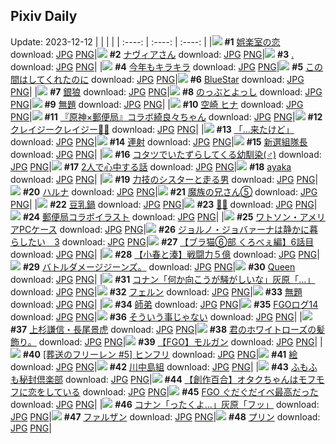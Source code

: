 ## Pixiv Daily
Update: 2023-12-12
|      |      |      |
| :----: | :----: | :----: |
|![](https://pixiv.microyu.workers.dev/c/240x480/img-master/img/2023/12/10/00/00/41/114090842_p0_master1200.jpg) **#1** [娯楽室の恋](https://www.pixiv.net/artworks/114090842) download: [JPG](https://pixiv.microyu.workers.dev/img-original/img/2023/12/10/00/00/41/114090842_p0.jpg) [PNG](https://pixiv.microyu.workers.dev/img-original/img/2023/12/10/00/00/41/114090842_p0.png)|![](https://pixiv.microyu.workers.dev/c/240x480/img-master/img/2023/12/10/00/00/36/114090825_p0_master1200.jpg) **#2** [ナヴィアさん](https://www.pixiv.net/artworks/114090825) download: [JPG](https://pixiv.microyu.workers.dev/img-original/img/2023/12/10/00/00/36/114090825_p0.jpg) [PNG](https://pixiv.microyu.workers.dev/img-original/img/2023/12/10/00/00/36/114090825_p0.png)|![](https://pixiv.microyu.workers.dev/c/240x480/img-master/img/2023/12/10/00/02/13/114091030_p0_master1200.jpg) **#3** [.](https://www.pixiv.net/artworks/114091030) download: [JPG](https://pixiv.microyu.workers.dev/img-original/img/2023/12/10/00/02/13/114091030_p0.jpg) [PNG](https://pixiv.microyu.workers.dev/img-original/img/2023/12/10/00/02/13/114091030_p0.png)|
|![](https://pixiv.microyu.workers.dev/c/240x480/img-master/img/2023/12/10/12/06/40/114102712_p0_master1200.jpg) **#4** [今年もキラキラ](https://www.pixiv.net/artworks/114102712) download: [JPG](https://pixiv.microyu.workers.dev/img-original/img/2023/12/10/12/06/40/114102712_p0.jpg) [PNG](https://pixiv.microyu.workers.dev/img-original/img/2023/12/10/12/06/40/114102712_p0.png)|![](https://pixiv.microyu.workers.dev/c/240x480/img-master/img/2023/12/11/08/05/56/114131343_p0_master1200.jpg) **#5** [この間はしてくれたのに](https://www.pixiv.net/artworks/114131343) download: [JPG](https://pixiv.microyu.workers.dev/img-original/img/2023/12/11/08/05/56/114131343_p0.jpg) [PNG](https://pixiv.microyu.workers.dev/img-original/img/2023/12/11/08/05/56/114131343_p0.png)|![](https://pixiv.microyu.workers.dev/c/240x480/img-master/img/2023/12/10/23/51/16/114122979_p0_master1200.jpg) **#6** [BlueStar](https://www.pixiv.net/artworks/114122979) download: [JPG](https://pixiv.microyu.workers.dev/img-original/img/2023/12/10/23/51/16/114122979_p0.jpg) [PNG](https://pixiv.microyu.workers.dev/img-original/img/2023/12/10/23/51/16/114122979_p0.png)|
|![](https://pixiv.microyu.workers.dev/c/240x480/img-master/img/2023/12/10/00/16/01/114091646_p0_master1200.jpg) **#7** [銀狼](https://www.pixiv.net/artworks/114091646) download: [JPG](https://pixiv.microyu.workers.dev/img-original/img/2023/12/10/00/16/01/114091646_p0.jpg) [PNG](https://pixiv.microyu.workers.dev/img-original/img/2023/12/10/00/16/01/114091646_p0.png)|![](https://pixiv.microyu.workers.dev/c/240x480/img-master/img/2023/12/11/20/00/18/114143030_p0_master1200.jpg) **#8** [のっぶとよっし](https://www.pixiv.net/artworks/114143030) download: [JPG](https://pixiv.microyu.workers.dev/img-original/img/2023/12/11/20/00/18/114143030_p0.jpg) [PNG](https://pixiv.microyu.workers.dev/img-original/img/2023/12/11/20/00/18/114143030_p0.png)|![](https://pixiv.microyu.workers.dev/c/240x480/img-master/img/2023/12/11/00/05/14/114123803_p0_master1200.jpg) **#9** [無題](https://www.pixiv.net/artworks/114123803) download: [JPG](https://pixiv.microyu.workers.dev/img-original/img/2023/12/11/00/05/14/114123803_p0.jpg) [PNG](https://pixiv.microyu.workers.dev/img-original/img/2023/12/11/00/05/14/114123803_p0.png)|
|![](https://pixiv.microyu.workers.dev/c/240x480/img-master/img/2023/12/10/00/00/52/114090880_p0_master1200.jpg) **#10** [空崎 ヒナ](https://www.pixiv.net/artworks/114090880) download: [JPG](https://pixiv.microyu.workers.dev/img-original/img/2023/12/10/00/00/52/114090880_p0.jpg) [PNG](https://pixiv.microyu.workers.dev/img-original/img/2023/12/10/00/00/52/114090880_p0.png)|![](https://pixiv.microyu.workers.dev/c/240x480/img-master/img/2023/12/11/00/00/29/114123383_p0_master1200.jpg) **#11** [『原神×郵便局』コラボ綺良々ちゃん](https://www.pixiv.net/artworks/114123383) download: [JPG](https://pixiv.microyu.workers.dev/img-original/img/2023/12/11/00/00/29/114123383_p0.jpg) [PNG](https://pixiv.microyu.workers.dev/img-original/img/2023/12/11/00/00/29/114123383_p0.png)|![](https://pixiv.microyu.workers.dev/c/240x480/img-master/img/2023/12/10/22/08/21/114119081_p0_master1200.jpg) **#12** [クレイジークレイジー👑🐰](https://www.pixiv.net/artworks/114119081) download: [JPG](https://pixiv.microyu.workers.dev/img-original/img/2023/12/10/22/08/21/114119081_p0.jpg) [PNG](https://pixiv.microyu.workers.dev/img-original/img/2023/12/10/22/08/21/114119081_p0.png)|
|![](https://pixiv.microyu.workers.dev/c/240x480/img-master/img/2023/12/10/18/00/14/114110825_p0_master1200.jpg) **#13** [「…来たけど」](https://www.pixiv.net/artworks/114110825) download: [JPG](https://pixiv.microyu.workers.dev/img-original/img/2023/12/10/18/00/14/114110825_p0.jpg) [PNG](https://pixiv.microyu.workers.dev/img-original/img/2023/12/10/18/00/14/114110825_p0.png)|![](https://pixiv.microyu.workers.dev/c/240x480/img-master/img/2023/12/10/20/18/51/114115070_p0_master1200.jpg) **#14** [連射](https://www.pixiv.net/artworks/114115070) download: [JPG](https://pixiv.microyu.workers.dev/img-original/img/2023/12/10/20/18/51/114115070_p0.jpg) [PNG](https://pixiv.microyu.workers.dev/img-original/img/2023/12/10/20/18/51/114115070_p0.png)|![](https://pixiv.microyu.workers.dev/c/240x480/img-master/img/2023/12/10/09/28/36/114099730_p0_master1200.jpg) **#15** [新選組隊長](https://www.pixiv.net/artworks/114099730) download: [JPG](https://pixiv.microyu.workers.dev/img-original/img/2023/12/10/09/28/36/114099730_p0.jpg) [PNG](https://pixiv.microyu.workers.dev/img-original/img/2023/12/10/09/28/36/114099730_p0.png)|
|![](https://pixiv.microyu.workers.dev/c/240x480/img-master/img/2023/12/11/12/00/08/114134212_p0_master1200.jpg) **#16** [コタツでいたずらしてくる幼馴染(♂)](https://www.pixiv.net/artworks/114134212) download: [JPG](https://pixiv.microyu.workers.dev/img-original/img/2023/12/11/12/00/08/114134212_p0.jpg) [PNG](https://pixiv.microyu.workers.dev/img-original/img/2023/12/11/12/00/08/114134212_p0.png)|![](https://pixiv.microyu.workers.dev/c/240x480/img-master/img/2023/12/10/00/05/54/114091258_p0_master1200.jpg) **#17** [2人で心中する話](https://www.pixiv.net/artworks/114091258) download: [JPG](https://pixiv.microyu.workers.dev/img-original/img/2023/12/10/00/05/54/114091258_p0.jpg) [PNG](https://pixiv.microyu.workers.dev/img-original/img/2023/12/10/00/05/54/114091258_p0.png)|![](https://pixiv.microyu.workers.dev/c/240x480/img-master/img/2023/12/10/10/20/04/114100570_p0_master1200.jpg) **#18** [ayaka](https://www.pixiv.net/artworks/114100570) download: [JPG](https://pixiv.microyu.workers.dev/img-original/img/2023/12/10/10/20/04/114100570_p0.jpg) [PNG](https://pixiv.microyu.workers.dev/img-original/img/2023/12/10/10/20/04/114100570_p0.png)|
|![](https://pixiv.microyu.workers.dev/c/240x480/img-master/img/2023/12/11/18/11/26/114140300_p0_master1200.jpg) **#19** [力技のシスターと走る男](https://www.pixiv.net/artworks/114140300) download: [JPG](https://pixiv.microyu.workers.dev/img-original/img/2023/12/11/18/11/26/114140300_p0.jpg) [PNG](https://pixiv.microyu.workers.dev/img-original/img/2023/12/11/18/11/26/114140300_p0.png)|![](https://pixiv.microyu.workers.dev/c/240x480/img-master/img/2023/12/11/00/53/51/114125403_p0_master1200.jpg) **#20** [ハルナ](https://www.pixiv.net/artworks/114125403) download: [JPG](https://pixiv.microyu.workers.dev/img-original/img/2023/12/11/00/53/51/114125403_p0.jpg) [PNG](https://pixiv.microyu.workers.dev/img-original/img/2023/12/11/00/53/51/114125403_p0.png)|![](https://pixiv.microyu.workers.dev/c/240x480/img-master/img/2023/12/10/13/37/44/114104551_p0_master1200.jpg) **#21** [魔族の兄さん⑤](https://www.pixiv.net/artworks/114104551) download: [JPG](https://pixiv.microyu.workers.dev/img-original/img/2023/12/10/13/37/44/114104551_p0.jpg) [PNG](https://pixiv.microyu.workers.dev/img-original/img/2023/12/10/13/37/44/114104551_p0.png)|
|![](https://pixiv.microyu.workers.dev/c/240x480/img-master/img/2023/12/11/20/30/00/114143863_p0_master1200.jpg) **#22** [豆乳鍋](https://www.pixiv.net/artworks/114143863) download: [JPG](https://pixiv.microyu.workers.dev/img-original/img/2023/12/11/20/30/00/114143863_p0.jpg) [PNG](https://pixiv.microyu.workers.dev/img-original/img/2023/12/11/20/30/00/114143863_p0.png)|![](https://pixiv.microyu.workers.dev/c/240x480/img-master/img/2023/12/10/00/00/16/114090766_p0_master1200.jpg) **#23** [🍓🤍](https://www.pixiv.net/artworks/114090766) download: [JPG](https://pixiv.microyu.workers.dev/img-original/img/2023/12/10/00/00/16/114090766_p0.jpg) [PNG](https://pixiv.microyu.workers.dev/img-original/img/2023/12/10/00/00/16/114090766_p0.png)|![](https://pixiv.microyu.workers.dev/c/240x480/img-master/img/2023/12/11/13/01/03/114135181_p0_master1200.jpg) **#24** [郵便局コラボイラスト](https://www.pixiv.net/artworks/114135181) download: [JPG](https://pixiv.microyu.workers.dev/img-original/img/2023/12/11/13/01/03/114135181_p0.jpg) [PNG](https://pixiv.microyu.workers.dev/img-original/img/2023/12/11/13/01/03/114135181_p0.png)|
|![](https://pixiv.microyu.workers.dev/c/240x480/img-master/img/2023/12/10/01/44/40/114094001_p0_master1200.jpg) **#25** [ワトソン・アメリアPCケース](https://www.pixiv.net/artworks/114094001) download: [JPG](https://pixiv.microyu.workers.dev/img-original/img/2023/12/10/01/44/40/114094001_p0.jpg) [PNG](https://pixiv.microyu.workers.dev/img-original/img/2023/12/10/01/44/40/114094001_p0.png)|![](https://pixiv.microyu.workers.dev/c/240x480/img-master/img/2023/12/10/21/04/51/114116725_p0_master1200.jpg) **#26** [ジョルノ・ジョバァーナは静かに暮らしたい　3](https://www.pixiv.net/artworks/114116725) download: [JPG](https://pixiv.microyu.workers.dev/img-original/img/2023/12/10/21/04/51/114116725_p0.jpg) [PNG](https://pixiv.microyu.workers.dev/img-original/img/2023/12/10/21/04/51/114116725_p0.png)|![](https://pixiv.microyu.workers.dev/c/240x480/img-master/img/2023/12/11/18/56/36/114141303_p0_master1200.jpg) **#27** [【ブラ猫⑥部 くろべぇ編】6話目](https://www.pixiv.net/artworks/114141303) download: [JPG](https://pixiv.microyu.workers.dev/img-original/img/2023/12/11/18/56/36/114141303_p0.jpg) [PNG](https://pixiv.microyu.workers.dev/img-original/img/2023/12/11/18/56/36/114141303_p0.png)|
|![](https://pixiv.microyu.workers.dev/c/240x480/img-master/img/2023/12/10/22/00/11/114118700_p0_master1200.jpg) **#28** [【小春と湊】戦闘力５億](https://www.pixiv.net/artworks/114118700) download: [JPG](https://pixiv.microyu.workers.dev/img-original/img/2023/12/10/22/00/11/114118700_p0.jpg) [PNG](https://pixiv.microyu.workers.dev/img-original/img/2023/12/10/22/00/11/114118700_p0.png)|![](https://pixiv.microyu.workers.dev/c/240x480/img-master/img/2023/12/11/17/59/14/114131344_p0_master1200.jpg) **#29** [バトルダメージジーンズ。](https://www.pixiv.net/artworks/114131344) download: [JPG](https://pixiv.microyu.workers.dev/img-original/img/2023/12/11/17/59/14/114131344_p0.jpg) [PNG](https://pixiv.microyu.workers.dev/img-original/img/2023/12/11/17/59/14/114131344_p0.png)|![](https://pixiv.microyu.workers.dev/c/240x480/img-master/img/2023/12/10/22/56/52/114120921_p0_master1200.jpg) **#30** [Queen](https://www.pixiv.net/artworks/114120921) download: [JPG](https://pixiv.microyu.workers.dev/img-original/img/2023/12/10/22/56/52/114120921_p0.jpg) [PNG](https://pixiv.microyu.workers.dev/img-original/img/2023/12/10/22/56/52/114120921_p0.png)|
|![](https://pixiv.microyu.workers.dev/c/240x480/img-master/img/2023/12/10/12/00/43/114102555_p0_master1200.jpg) **#31** [コナン「何か向こうが騒がしいな」灰原「…」](https://www.pixiv.net/artworks/114102555) download: [JPG](https://pixiv.microyu.workers.dev/img-original/img/2023/12/10/12/00/43/114102555_p0.jpg) [PNG](https://pixiv.microyu.workers.dev/img-original/img/2023/12/10/12/00/43/114102555_p0.png)|![](https://pixiv.microyu.workers.dev/c/240x480/img-master/img/2023/12/10/00/00/09/114090734_p0_master1200.jpg) **#32** [フェルン](https://www.pixiv.net/artworks/114090734) download: [JPG](https://pixiv.microyu.workers.dev/img-original/img/2023/12/10/00/00/09/114090734_p0.jpg) [PNG](https://pixiv.microyu.workers.dev/img-original/img/2023/12/10/00/00/09/114090734_p0.png)|![](https://pixiv.microyu.workers.dev/c/240x480/img-master/img/2023/12/10/17/33/08/114110076_p0_master1200.jpg) **#33** [無題](https://www.pixiv.net/artworks/114110076) download: [JPG](https://pixiv.microyu.workers.dev/img-original/img/2023/12/10/17/33/08/114110076_p0.jpg) [PNG](https://pixiv.microyu.workers.dev/img-original/img/2023/12/10/17/33/08/114110076_p0.png)|
|![](https://pixiv.microyu.workers.dev/c/240x480/img-master/img/2023/12/10/00/11/35/114091471_p0_master1200.jpg) **#34** [師弟](https://www.pixiv.net/artworks/114091471) download: [JPG](https://pixiv.microyu.workers.dev/img-original/img/2023/12/10/00/11/35/114091471_p0.jpg) [PNG](https://pixiv.microyu.workers.dev/img-original/img/2023/12/10/00/11/35/114091471_p0.png)|![](https://pixiv.microyu.workers.dev/c/240x480/img-master/img/2023/12/10/16/11/29/114107964_p0_master1200.jpg) **#35** [FGOログ14](https://www.pixiv.net/artworks/114107964) download: [JPG](https://pixiv.microyu.workers.dev/img-original/img/2023/12/10/16/11/29/114107964_p0.jpg) [PNG](https://pixiv.microyu.workers.dev/img-original/img/2023/12/10/16/11/29/114107964_p0.png)|![](https://pixiv.microyu.workers.dev/c/240x480/img-master/img/2023/12/10/00/06/07/114091269_p0_master1200.jpg) **#36** [そういう事じゃない](https://www.pixiv.net/artworks/114091269) download: [JPG](https://pixiv.microyu.workers.dev/img-original/img/2023/12/10/00/06/07/114091269_p0.jpg) [PNG](https://pixiv.microyu.workers.dev/img-original/img/2023/12/10/00/06/07/114091269_p0.png)|
|![](https://pixiv.microyu.workers.dev/c/240x480/img-master/img/2023/12/10/00/01/56/114091001_p0_master1200.jpg) **#37** [上杉謙信・長尾景虎](https://www.pixiv.net/artworks/114091001) download: [JPG](https://pixiv.microyu.workers.dev/img-original/img/2023/12/10/00/01/56/114091001_p0.jpg) [PNG](https://pixiv.microyu.workers.dev/img-original/img/2023/12/10/00/01/56/114091001_p0.png)|![](https://pixiv.microyu.workers.dev/c/240x480/img-master/img/2023/12/11/18/47/01/114141067_p0_master1200.jpg) **#38** [君のホワイトローズの髪飾り。](https://www.pixiv.net/artworks/114141067) download: [JPG](https://pixiv.microyu.workers.dev/img-original/img/2023/12/11/18/47/01/114141067_p0.jpg) [PNG](https://pixiv.microyu.workers.dev/img-original/img/2023/12/11/18/47/01/114141067_p0.png)|![](https://pixiv.microyu.workers.dev/c/240x480/img-master/img/2023/12/10/19/25/47/114113341_p0_master1200.jpg) **#39** [【FGO】モルガン](https://www.pixiv.net/artworks/114113341) download: [JPG](https://pixiv.microyu.workers.dev/img-original/img/2023/12/10/19/25/47/114113341_p0.jpg) [PNG](https://pixiv.microyu.workers.dev/img-original/img/2023/12/10/19/25/47/114113341_p0.png)|
|![](https://pixiv.microyu.workers.dev/c/240x480/img-master/img/2023/12/10/20/31/11/114115512_p0_master1200.jpg) **#40** [[葬送のフリーレン #5] ヒンフリ](https://www.pixiv.net/artworks/114115512) download: [JPG](https://pixiv.microyu.workers.dev/img-original/img/2023/12/10/20/31/11/114115512_p0.jpg) [PNG](https://pixiv.microyu.workers.dev/img-original/img/2023/12/10/20/31/11/114115512_p0.png)|![](https://pixiv.microyu.workers.dev/c/240x480/img-master/img/2023/12/10/22/30/12/114119894_p0_master1200.jpg) **#41** [絵](https://www.pixiv.net/artworks/114119894) download: [JPG](https://pixiv.microyu.workers.dev/img-original/img/2023/12/10/22/30/12/114119894_p0.jpg) [PNG](https://pixiv.microyu.workers.dev/img-original/img/2023/12/10/22/30/12/114119894_p0.png)|![](https://pixiv.microyu.workers.dev/c/240x480/img-master/img/2023/12/10/12/22/08/114103015_p0_master1200.jpg) **#42** [川中島組](https://www.pixiv.net/artworks/114103015) download: [JPG](https://pixiv.microyu.workers.dev/img-original/img/2023/12/10/12/22/08/114103015_p0.jpg) [PNG](https://pixiv.microyu.workers.dev/img-original/img/2023/12/10/12/22/08/114103015_p0.png)|
|![](https://pixiv.microyu.workers.dev/c/240x480/img-master/img/2023/12/10/00/32/26/114092177_p0_master1200.jpg) **#43** [ふもふも秘封倶楽部](https://www.pixiv.net/artworks/114092177) download: [JPG](https://pixiv.microyu.workers.dev/img-original/img/2023/12/10/00/32/26/114092177_p0.jpg) [PNG](https://pixiv.microyu.workers.dev/img-original/img/2023/12/10/00/32/26/114092177_p0.png)|![](https://pixiv.microyu.workers.dev/c/240x480/img-master/img/2023/12/10/00/35/57/114092274_p0_master1200.jpg) **#44** [【創作百合】オタクちゃんはモフモフに恋をしている](https://www.pixiv.net/artworks/114092274) download: [JPG](https://pixiv.microyu.workers.dev/img-original/img/2023/12/10/00/35/57/114092274_p0.jpg) [PNG](https://pixiv.microyu.workers.dev/img-original/img/2023/12/10/00/35/57/114092274_p0.png)|![](https://pixiv.microyu.workers.dev/c/240x480/img-master/img/2023/12/10/12/57/46/114103711_p0_master1200.jpg) **#45** [FGO ぐだぐだイベ最高だった](https://www.pixiv.net/artworks/114103711) download: [JPG](https://pixiv.microyu.workers.dev/img-original/img/2023/12/10/12/57/46/114103711_p0.jpg) [PNG](https://pixiv.microyu.workers.dev/img-original/img/2023/12/10/12/57/46/114103711_p0.png)|
|![](https://pixiv.microyu.workers.dev/c/240x480/img-master/img/2023/12/11/13/14/42/114135366_p0_master1200.jpg) **#46** [コナン「ったくよ…」灰原「フッ」](https://www.pixiv.net/artworks/114135366) download: [JPG](https://pixiv.microyu.workers.dev/img-original/img/2023/12/11/13/14/42/114135366_p0.jpg) [PNG](https://pixiv.microyu.workers.dev/img-original/img/2023/12/11/13/14/42/114135366_p0.png)|![](https://pixiv.microyu.workers.dev/c/240x480/img-master/img/2023/12/10/00/01/23/114090946_p0_master1200.jpg) **#47** [ファルザン](https://www.pixiv.net/artworks/114090946) download: [JPG](https://pixiv.microyu.workers.dev/img-original/img/2023/12/10/00/01/23/114090946_p0.jpg) [PNG](https://pixiv.microyu.workers.dev/img-original/img/2023/12/10/00/01/23/114090946_p0.png)|![](https://pixiv.microyu.workers.dev/c/240x480/img-master/img/2023/12/11/00/11/19/114124064_master1200.jpg) **#48** [プリン](https://www.pixiv.net/artworks/114124064) download: [JPG](https://pixiv.microyu.workers.dev/img-original/img/2023/12/11/00/11/19/114124064.jpg) [PNG](https://pixiv.microyu.workers.dev/img-original/img/2023/12/11/00/11/19/114124064.png)|
